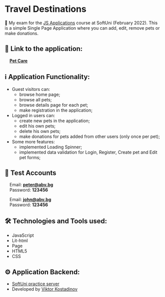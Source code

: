# Travel Destinations

🎯  My exam for the [JS Applications](https://softuni.bg/trainings/3589/js-applications-february-2022) course at SoftUni (February 2022). This is a simple Single Page Application where you can add, edit, remove pets or make donations.

## 🔗 **Link to the application:**
&nbsp;&nbsp;&nbsp;&nbsp;**[Pet Care](https://mikegscoder.github.io/exams/petCare/)**

## ℹ️ Application Functionality:

- Guest visitors can: 
  - browse home page;
  - browse all pets;
  - browse details page for each pet;
  - make registration in the application;
- Logged in users can:
  - create new pets in the application;
  - edit his own pets;
  - delete his own pets;
  - make donations for pets added from other users (only once per pet);
- Some more features:
  - implemented Loading Spinner;
  - implemented data validation for Login, Register, Create pet and Edit pet forms;

## 🧪 Test Accounts
&nbsp;&nbsp;&nbsp;&nbsp;Email: **peter@abv.bg**  
&nbsp;&nbsp;&nbsp;&nbsp;Password: **123456**  

&nbsp;&nbsp;&nbsp;&nbsp;Email: **john@abv.bg**  
&nbsp;&nbsp;&nbsp;&nbsp;Password: **123456** 

## :hammer_and_wrench: Technologies and Tools used:

- JavaScript
- Lit-html
- Page
- HTML5
- CSS

## :gear: Application Backend:

 - [SoftUni practice server](https://github.com/softuni-practice-server/softuni-practice-server) 
 - Developed by [Viktor Kostadinov](https://github.com/viktorpts)
 <!-- - Populated with data for Pet Care application and deployed on Render 👉 [Admin Panel](https://examserver.onrender.com/admin/) -->

<!-- ## :framed_picture: Screenshot - Destination Carousel:

![TravelDestinations-AllDestinations](https://travel-destinations-88814.firebaseapp.com/images/screenshots/DestinationCarousel.jpg)

## :framed_picture: Screenshot - Destination Details:

![TravelDestinations-DestinationDetails](https://travel-destinations-88814.firebaseapp.com/images/screenshots/DestinationDetails.jpg)

## :framed_picture: Screenshot - Destination Geolocation:

![TravelDestinations-DestinationLocation](https://travel-destinations-88814.firebaseapp.com/images/screenshots/DestinationLocation.jpg)

## :framed_picture: Screenshot - Register with Data Validation:

![TravelDestinations-Register](https://travel-destinations-88814.firebaseapp.com/images/screenshots/Register.jpg)

## :framed_picture: Screenshot - Create Destination with Data Validation:

![TravelDestinations-CreateDestination](https://travel-destinations-88814.firebaseapp.com/images/screenshots/CreateDestination.jpg)

## :framed_picture: Screenshot - Comments List Paginated:

![TravelDestinations-CommentsList](https://travel-destinations-88814.firebaseapp.com/images/screenshots/CommentsList.jpg)

## :framed_picture: Screenshot - User Profile Statistics:

![TravelDestinations-UserProfileStatistics](https://travel-destinations-88814.firebaseapp.com/images/screenshots/UserProfileStatistics.jpg)

## :framed_picture: Screenshot - 404 (Not Found):

![TravelDestinations-NotFound](https://travel-destinations-88814.firebaseapp.com/images/screenshots/404.jpg)

## :v: Leave a feedback
Give a :star: if you like this app.
Thank you ❤️!

## 📖 License:

This project is licensed under the [MIT License](LICENSE). -->